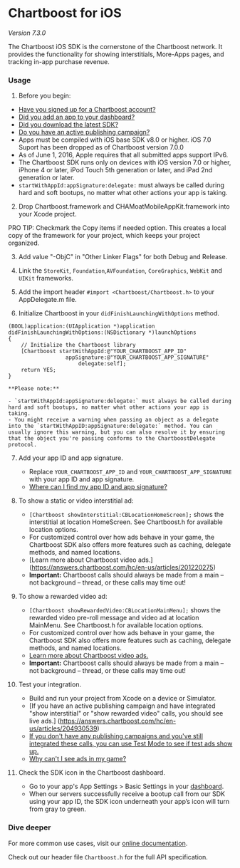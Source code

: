 # Chartboost for iOS

*Version 7.3.0*

The Chartboost iOS SDK is the cornerstone of the Chartboost network. It
provides the functionality for showing interstitials, More-Apps pages, and
tracking in-app purchase revenue.


### Usage
1. Before you begin:
 - [Have you signed up for a Chartboost account?](https://www.chartboost.com/signup/)
 - [Did you add an app to your dashboard?](https://answers.chartboost.com/hc/en-us/articles/200797729)
 - [Did you download the latest SDK?](https://answers.chartboost.com/hc/en-us/articles/201220095#top)
 - [Do you have an active publishing campaign?](https://answers.chartboost.com/hc/en-us/sections/201082359)
 - Apps must be compiled with iOS base SDK v8.0 or higher. iOS 7.0 Suport has been dropped as of Chartboost version 7.0.0
 - As of June 1, 2016, Apple requires that all submitted apps support IPv6.
 - The Chartboost SDK runs only on devices with iOS version 7.0 or higher, iPhone 4 or later, iPod Touch 5th generation or later, and iPad 2nd generation or later.
 - `startWithAppId:appSignature:delegate:` must always be called during hard and soft bootups, no matter what other actions your app is taking.

2. Drop Chartboost.framework and CHAMoatMobileAppKit.framework into your Xcode project. 

PRO TIP: Checkmark the Copy items if needed option. This creates a local copy of the framework for your project, which keeps your project organized.

3. Add value "-ObjC" in "Other Linker Flags" for both Debug and Release.

4. Link the `StoreKit`, `Foundation`,`AVFoundation`, `CoreGraphics`, `WebKit` and `UIKit` frameworks.

5. Add the import header `#import <Chartboost/Chartboost.h>` to your AppDelegate.m file.

6. Initialize Chartboost in your `didFinishLaunchingWithOptions` method.
```
(BOOL)application:(UIApplication *)application didFinishLaunchingWithOptions:(NSDictionary *)launchOptions
{
    // Initialize the Chartboost library
    [Chartboost startWithAppId:@"YOUR_CHARTBOOST_APP_ID"
                  appSignature:@"YOUR_CHARTBOOST_APP_SIGNATURE"
                      delegate:self];
    return YES;
}
```
    **Please note:**

    - `startWithAppId:appSignature:delegate:` must always be called during hard and soft bootups, no matter what other actions your app is taking.
    - You might receive a warning when passing an object as a delegate into the `startWithAppID:appSignature:delegate:` method. You can usually ignore this warning, but you can also resolve it by ensuring that the object you're passing conforms to the ChartboostDelegate protocol.

7. Add your app ID and app signature.
    - Replace `YOUR_CHARTBOOST_APP_ID` and `YOUR_CHARTBOOST_APP_SIGNATURE` with your app ID and app signature.
    - [Where can I find my app ID and app signature?](https://answers.chartboost.com/hc/en-us/articles/201465075)

8. To show a static or video interstitial ad:
    - `[Chartboost showInterstitial:CBLocationHomeScreen];` shows the interstitial at location HomeScreen. See Chartboost.h for available location options.
    - For customized control over how ads behave in your game, the Chartboost SDK also offers more features such as caching, delegate methods, and named locations.
    - [Learn more about Chartboost video ads.] (https://answers.chartboost.com/hc/en-us/articles/201220275)
    - **Important:** Chartboost calls should always be made from a main – not background – thread, or these calls may time out!


9.  To show a rewarded video ad:
    - `[Chartboost showRewardedVideo:CBLocationMainMenu];` shows the rewarded video pre-roll message and video ad at location MainMenu. See Chartboost.h for available location options.
    - For customized control over how ads behave in your game, the Chartboost SDK also offers more features such as caching, delegate methods, and named locations.
    - [Learn more about Chartboost video ads.](https://answers.chartboost.com/hc/en-us/articles/201220275)
    - **Important:** Chartboost calls should always be made from a main – not background – thread, or these calls may time out!

10. Test your integration.
    - Build and run your project from Xcode on a device or Simulator.
    - [If you have an active publishing campaign and have integrated "show interstitial" or "show rewarded video" calls, you should see live ads.] (https://answers.chartboost.com/hc/en-us/articles/204930539)
    - [If you don't have any publishing campaigns and you've still integrated these calls, you can use Test Mode to see if test ads show up.](https://answers.chartboost.com/hc/en-us/articles/200780549)
    - [Why can't I see ads in my game?](https://answers.chartboost.com/hc/en-us/articles/201121969)

11. Check the SDK icon in the Chartboost dashboard.
    - Go to your app's App Settings > Basic Settings in your [dashboard](https://dashboard.chartboost.com/).
    - When our servers successfully receive a bootup call from our SDK using your app ID, the SDK icon underneath your app’s icon will turn from gray to green.


### Dive deeper

For more common use cases, visit our [online documentation](https://help.chartboost.com/documentation/ios).

Check out our header file `Chartboost.h` for the full API specification.

